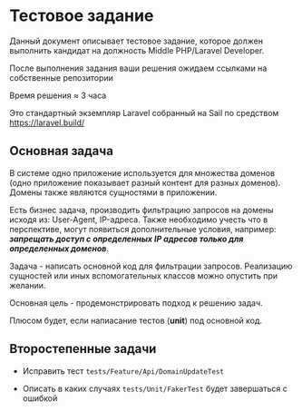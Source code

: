 # Тестовое задание

Данный документ описывает тестовое задание, которое должен выполнить кандидат на должность Middle PHP/Laravel Developer.

После выполнения задания ваши решения ожидаем ссылками на собственные репозитории

Время решения ≈ 3 часа

Это стандартный экземпляр Laravel собранный на Sail по средством https://laravel.build/

## Основная задача

В системе одно приложение используется для множества доменов (одно приложение показывает разный контент для разных доменов).
Домены также являются сущностями в приложении.

Есть бизнес задача, производить фильтрацию запросов на домены исходя из: User-Agent, IP-адреса. Также необходимо учесть что в перспективе, могут появиться дополнительные условия, например: _**запрещать доступ с определенных IP адресов только для определенных доменов**_.

Задача - написать основной код для фильтрации запросов. Реализацию сущностей или иных вспомогательных классов можно опустить при желании.

Основная цель - продемонстрировать подход к решению задач.

Плюсом будет, если напиасание тестов (**unit**) под основной код.

## Второстепенные задачи

- Исправить тест ```tests/Feature/Api/DomainUpdateTest```

- Описать в каких случаях ```tests/Unit/FakerTest```  будет завершаться с ошибкой


